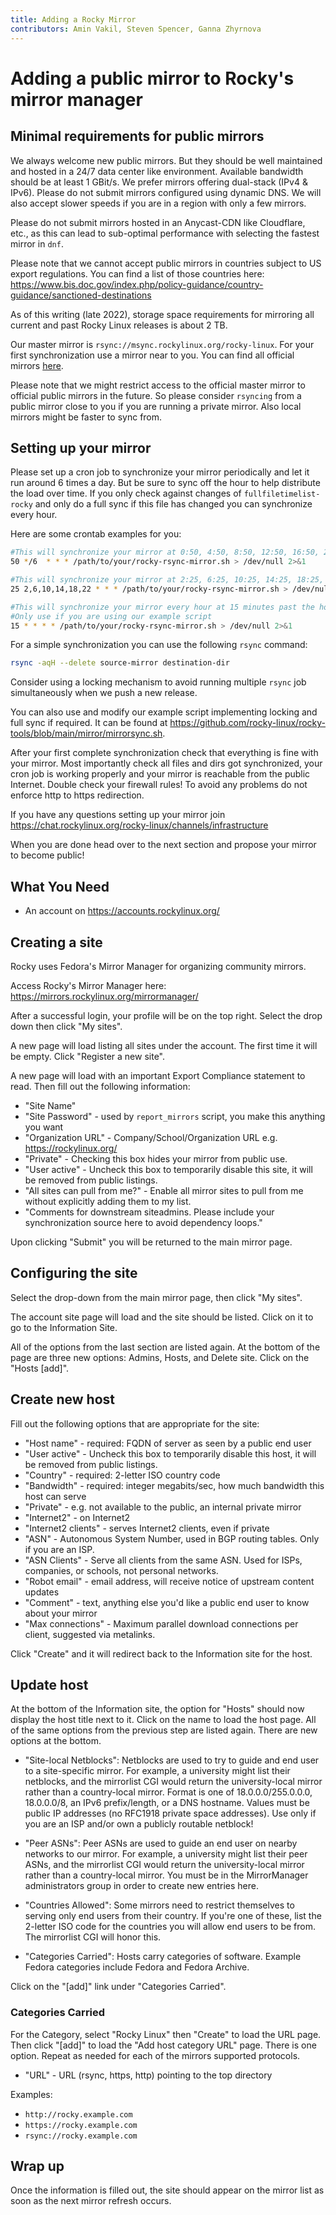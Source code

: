 ```yaml
---
title: Adding a Rocky Mirror
contributors: Amin Vakil, Steven Spencer, Ganna Zhyrnova
---
```


# Adding a public mirror to Rocky's mirror manager

## Minimal requirements for public mirrors

We always welcome new public mirrors. But they should be well maintained and hosted in a 24/7 data center like environment. Available bandwidth should be at least 1 GBit/s. We prefer mirrors offering dual-stack (IPv4 & IPv6). Please do not submit mirrors configured using dynamic DNS. We will also accept slower speeds if you are in a region with only a few mirrors.

Please do not submit mirrors hosted in an Anycast-CDN like Cloudflare, etc., as this can lead to sub-optimal performance with selecting the fastest mirror in `dnf`.

Please note that we cannot accept public mirrors in countries subject to US export regulations. You can find a list of those countries here: <https://www.bis.doc.gov/index.php/policy-guidance/country-guidance/sanctioned-destinations>

As of this writing (late 2022), storage space requirements for mirroring all current and past Rocky Linux releases is about 2 TB.

Our master mirror is `rsync://msync.rockylinux.org/rocky-linux`.
For your first synchronization use a mirror near to you. You can find all official mirrors [here](https://mirrors.rockylinux.org).

Please note that we might restrict access to the official master mirror to official public mirrors in the future. So please consider `rsyncing` from a public mirror close to you if you are running a private mirror. Also local mirrors might be faster to sync from.

## Setting up your mirror

Please set up a cron job to synchronize your mirror periodically and let it run around 6 times a day. But be sure to sync off the hour to help distribute the load over time. If you only check against changes of `fullfiletimelist-rocky` and only do a full sync if this file has changed you can synchronize every hour.

Here are some crontab examples for you:

```bash
#This will synchronize your mirror at 0:50, 4:50, 8:50, 12:50, 16:50, 20:50
50 */6  * * * /path/to/your/rocky-rsync-mirror.sh > /dev/null 2>&1

#This will synchronize your mirror at 2:25, 6:25, 10:25, 14:25, 18:25, 22:25
25 2,6,10,14,18,22 * * * /path/to/your/rocky-rsync-mirror.sh > /dev/null 2>&1

#This will synchronize your mirror every hour at 15 minutes past the hour.
#Only use if you are using our example script
15 * * * * /path/to/your/rocky-rsync-mirror.sh > /dev/null 2>&1
```

For a simple synchronization you can use the following `rsync` command:

```bash
rsync -aqH --delete source-mirror destination-dir
```

Consider using a locking mechanism to avoid running multiple `rsync` job simultaneously when we push a new release.

You can also use and modify our example script implementing locking and full sync if required. It can be found at <https://github.com/rocky-linux/rocky-tools/blob/main/mirror/mirrorsync.sh>.

After your first complete synchronization check that everything is fine with your mirror. Most importantly check all files and dirs got synchronized, your cron job is working properly and your mirror is reachable from the public Internet. Double check your firewall rules! To avoid any problems do not enforce http to https redirection.

If you have any questions setting up your mirror join <https://chat.rockylinux.org/rocky-linux/channels/infrastructure>

When you are done head over to the next section and propose your mirror to become public!

## What You Need

- An account on <https://accounts.rockylinux.org/>

## Creating a site

Rocky uses Fedora's Mirror Manager for organizing community mirrors.

Access Rocky's Mirror Manager here: <https://mirrors.rockylinux.org/mirrormanager/>

After a successful login, your profile will be on the top right. Select the drop down then click "My sites".

A new page will load listing all sites under the account. The first time it will be empty. Click "Register a new site".

A new page will load with an important Export Compliance statement to read. Then fill out the following information:

- "Site Name"
- "Site Password" - used by `report_mirrors` script, you make this anything you want
- "Organization URL" - Company/School/Organization URL e.g. <https://rockylinux.org/>
- "Private" - Checking this box hides your mirror from public use.
- "User active" - Uncheck this box to temporarily disable this site, it will be removed from public listings.
- "All sites can pull from me?" - Enable all mirror sites to pull from me without explicitly adding them to my list.
- "Comments for downstream siteadmins. Please include your synchronization source here to avoid dependency loops."

Upon clicking "Submit" you will be returned to the main mirror page.

## Configuring the site

Select the drop-down from the main mirror page, then click "My sites".

The account site page will load and the site should be listed. Click on it to go to the Information Site.

All of the options from the last section are listed again. At the bottom of the page are three new options: Admins, Hosts, and Delete site. Click on the "Hosts [add]".

## Create new host

Fill out the following options that are appropriate for the site:

- "Host name" - required: FQDN of server as seen by a public end user
- "User active" - Uncheck this box to temporarily disable this host, it will be removed from public listings.
- "Country" - required: 2-letter ISO country code
- "Bandwidth" - required: integer megabits/sec, how much bandwidth this host can serve
- "Private" - e.g. not available to the public, an internal private mirror
- "Internet2" - on Internet2
- "Internet2 clients" - serves Internet2 clients, even if private
- "ASN" - Autonomous System Number, used in BGP routing tables. Only if you are an ISP.
- "ASN Clients" - Serve all clients from the same ASN. Used for ISPs, companies, or schools, not personal networks.
- "Robot email" - email address, will receive notice of upstream content updates
- "Comment" - text, anything else you'd like a public end user to know about your mirror
- "Max connections" - Maximum parallel download connections per client, suggested via metalinks.

Click "Create" and it will redirect back to the Information site for the host.

## Update host

At the bottom of the Information site, the option for "Hosts" should now display the host title next to it. Click on the name to load the host page. All of the same options from the previous step are listed again. There are new options at the bottom.

- "Site-local Netblocks":  Netblocks are used to try to guide and end user to a site-specific mirror. For example, a university might list their netblocks, and the mirrorlist CGI would return the university-local mirror rather than a country-local mirror. Format is one of 18.0.0.0/255.0.0.0, 18.0.0.0/8, an IPv6 prefix/length, or a DNS hostname. Values must be public IP addresses (no RFC1918 private space addresses). Use only if you are an ISP and/or own a publicly routable netblock!

- "Peer ASNs":  Peer ASNs are used to guide an end user on nearby networks to our mirror. For example, a university might list their peer ASNs, and the mirrorlist CGI would return the university-local mirror rather than a country-local mirror. You must be in the MirrorManager administrators group in order to create new entries here.

- "Countries Allowed":  Some mirrors need to restrict themselves to serving only end users from their country. If you're one of these, list the 2-letter ISO code for the countries you will allow end users to be from. The mirrorlist CGI will honor this.

- "Categories Carried":  Hosts carry categories of software. Example Fedora categories include Fedora and Fedora Archive.

Click on the "[add]" link under "Categories Carried".

### Categories Carried

For the Category, select "Rocky Linux" then "Create" to load the URL page. Then click "[add]" to load the "Add host category URL" page. There is one option. Repeat as needed for each of the mirrors supported protocols.

- "URL" - URL (rsync, https, http) pointing to the top directory

Examples:

- `http://rocky.example.com`
- `https://rocky.example.com`
- `rsync://rocky.example.com`

## Wrap up

Once the information is filled out, the site should appear on the mirror list as soon as the next mirror refresh occurs.
